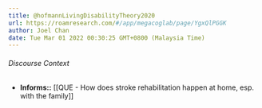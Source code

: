 ```yaml
---
title: @hofmannLivingDisabilityTheory2020
url: https://roamresearch.com/#/app/megacoglab/page/YgxQlPGGK
author: Joel Chan
date: Tue Mar 01 2022 00:30:25 GMT+0800 (Malaysia Time)
---
```




###### Discourse Context

- **Informs::** [[QUE - How does stroke rehabilitation happen at home, esp. with the family]]
